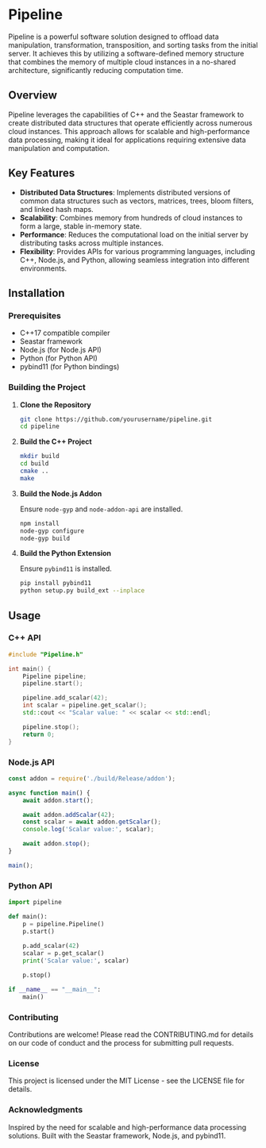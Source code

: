 # Pipeline

Pipeline is a powerful software solution designed to offload data manipulation, transformation, transposition, and sorting tasks from the initial server. It achieves this by utilizing a software-defined memory structure that combines the memory of multiple cloud instances in a no-shared architecture, significantly reducing computation time.

## Overview

Pipeline leverages the capabilities of C++ and the Seastar framework to create distributed data structures that operate efficiently across numerous cloud instances. This approach allows for scalable and high-performance data processing, making it ideal for applications requiring extensive data manipulation and computation.

## Key Features

- **Distributed Data Structures**: Implements distributed versions of common data structures such as vectors, matrices, trees, bloom filters, and linked hash maps.
- **Scalability**: Combines memory from hundreds of cloud instances to form a large, stable in-memory state.
- **Performance**: Reduces the computational load on the initial server by distributing tasks across multiple instances.
- **Flexibility**: Provides APIs for various programming languages, including C++, Node.js, and Python, allowing seamless integration into different environments.

## Installation

### Prerequisites

- C++17 compatible compiler
- Seastar framework
- Node.js (for Node.js API)
- Python (for Python API)
- pybind11 (for Python bindings)

### Building the Project

1. **Clone the Repository**

    ```bash
    git clone https://github.com/yourusername/pipeline.git
    cd pipeline
    ```

2. **Build the C++ Project**

    ```bash
    mkdir build
    cd build
    cmake ..
    make
    ```

3. **Build the Node.js Addon**

    Ensure `node-gyp` and `node-addon-api` are installed.

    ```bash
    npm install
    node-gyp configure
    node-gyp build
    ```

4. **Build the Python Extension**

    Ensure `pybind11` is installed.

    ```bash
    pip install pybind11
    python setup.py build_ext --inplace
    ```

## Usage

### C++ API

```cpp
#include "Pipeline.h"

int main() {
    Pipeline pipeline;
    pipeline.start();

    pipeline.add_scalar(42);
    int scalar = pipeline.get_scalar();
    std::cout << "Scalar value: " << scalar << std::endl;

    pipeline.stop();
    return 0;
}
```

### Node.js API
```JavaScript
const addon = require('./build/Release/addon');

async function main() {
    await addon.start();

    await addon.addScalar(42);
    const scalar = await addon.getScalar();
    console.log('Scalar value:', scalar);

    await addon.stop();
}

main();
```

### Python API
```Python
import pipeline

def main():
    p = pipeline.Pipeline()
    p.start()
    
    p.add_scalar(42)
    scalar = p.get_scalar()
    print('Scalar value:', scalar)

    p.stop()

if __name__ == "__main__":
    main()
```


### Contributing
Contributions are welcome! Please read the CONTRIBUTING.md for details on our code of conduct and the process for submitting pull requests.

### License
This project is licensed under the MIT License - see the LICENSE file for details.

### Acknowledgments
Inspired by the need for scalable and high-performance data processing solutions.
Built with the Seastar framework, Node.js, and pybind11.
